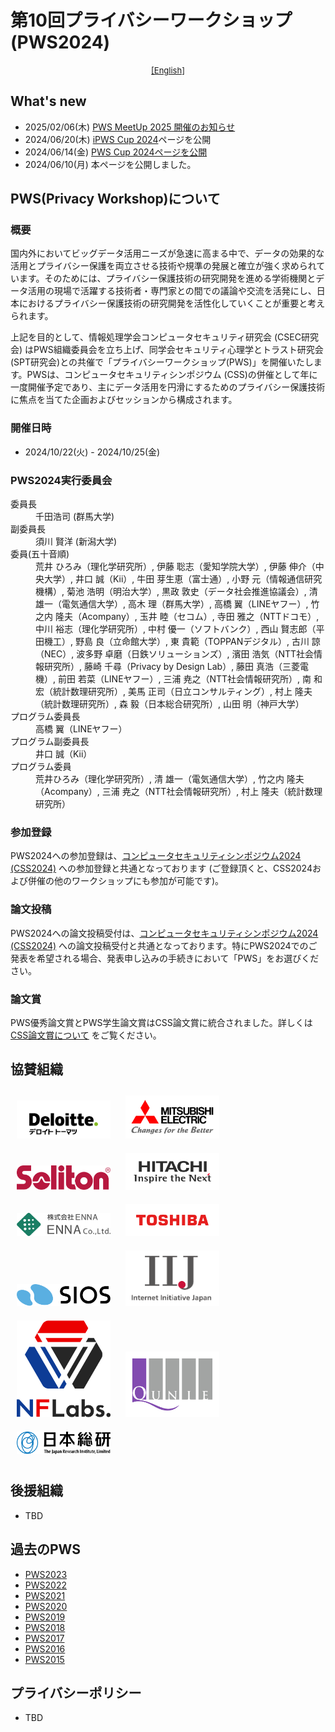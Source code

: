 # 第10回プライバシーワークショップ (PWS2024)
<div style="text-align: center;">
 <font size="2">
  <a href="./index_e.html">[English]</a>
 </font>
</div>

## What's new
- 2025/02/06(木) [PWS MeetUp 2025 開催のお知らせ](./MeeUp2025.html.html)
- 2024/06/20(木) [iPWS Cup 2024](https://www.iwsec.org/pws/ipws2024/index.html)ページを公開
- 2024/06/14(金) [PWS Cup 2024ページを公開](./cup24.html)
- 2024/06/10(月) 本ページを公開しました。

## PWS(Privacy Workshop)について
### 概要
国内外においてビッグデータ活用ニーズが急速に高まる中で、データの効果的な活用とプライバシー保護を両立させる技術や規準の発展と確立が強く求められています。そのためには、プライバシー保護技術の研究開発を進める学術機関とデータ活用の現場で活躍する技術者・専門家との間での議論や交流を活発にし、日本におけるプライバシー保護技術の研究開発を活性化していくことが重要と考えられます。

上記を目的として、情報処理学会コンピュータセキュリティ研究会 (CSEC研究会) はPWS組織委員会を立ち上げ、同学会セキュリティ心理学とトラスト研究会 (SPT研究会)との共催で「プライバシーワークショップ(PWS)」を開催いたします。PWSは、コンピュータセキュリティシンポジウム (CSS)の併催として年に一度開催予定であり、主にデータ活用を円滑にするためのプライバシー保護技術に焦点を当てた企画およびセッションから構成されます。

### 開催日時
- 2024/10/22(火) - 2024/10/25(金)

### PWS2024実行委員会
<dl>
 <dt>委員長</dt>
  <dd>千田浩司 (群馬大学)</dd>
 <dt>副委員長</dt>
  <dd> 須川 賢洋 (新潟大学)</dd>
 <dt>委員(五十音順)</dt>
  <dd style="display: flex; flex-direction: column;">
   荒井 ひろみ（理化学研究所）, 伊藤 聡志（愛知学院大学）, 伊藤 伸介（中央大学）, 井口 誠（Kii）, 牛田 芽生恵（富士通）, 小野 元（情報通信研究機構）, 菊池 浩明（明治大学）, 黒政 敦史（データ社会推進協議会）, 清 雄一（電気通信大学）, 高木 理（群馬大学）, 高橋 翼（LINEヤフー）, 竹之内 隆夫（Acompany）, 玉井 睦（セコム）, 寺田 雅之（NTTドコモ）, 中川 裕志（理化学研究所）, 中村 優一（ソフトバンク）, 西山 賢志郎（平田機工）, 野島 良（立命館大学）, 東 貴範（TOPPANデジタル）, 古川 諒（NEC）, 波多野 卓磨（日鉄ソリューションズ）, 濱田 浩気（NTT社会情報研究所）, 藤崎 千尋（Privacy by Design Lab）, 藤田 真浩（三菱電機）, 前田 若菜（LINEヤフー）, 三浦 尭之（NTT社会情報研究所）, 南 和宏（統計数理研究所）, 美馬 正司（日立コンサルティング）, 村上 隆夫（統計数理研究所）, 森 毅（日本総合研究所）, 山田 明（神戸大学）
  </dd>
  <dt>プログラム委員長</dt>
   <dd>高橋 翼（LINEヤフー）</dd>
  <dt>プログラム副委員長</dt>
   <dd>井口 誠（Kii）</dd>
  <dt>プログラム委員</dt>
   <dd>
    荒井ひろみ（理化学研究所）, 清 雄一（電気通信大学）, 竹之内 隆夫（Acompany）, 三浦 尭之（NTT社会情報研究所）, 村上 隆夫（統計数理研究所）
   </dd>
</dl>

### 参加登録
PWS2024への参加登録は、[コンピュータセキュリティシンポジウム2024 (CSS2024)](https://www.iwsec.org/css/2024/) への参加登録と共通となっております (ご登録頂くと、CSS2024および併催の他のワークショップにも参加が可能です)。

### 論文投稿
PWS2024への論文投稿受付は、[コンピュータセキュリティシンポジウム2024 (CSS2024)](https://www.iwsec.org/css/2024/) への論文投稿受付と共通となっております。特にPWS2024でのご発表を希望される場合、発表申し込みの手続きにおいて「PWS」をお選びください。

### 論文賞
PWS優秀論文賞とPWS学生論文賞はCSS論文賞に統合されました。詳しくは[CSS論文賞について](https://www.iwsec.org/css/2024/award.html#css) をご覧ください。

## 協賛組織
<a href="http://www.deloitte.com/jp/cyber"><img src="Images/sponsors/DEL_g_PRI_RGB.jpg" alt="Logo" style="width:150px; margin: 10px"></a>
<a href="https://www.mitsubishielectric.co.jp/"><img src="Images/sponsors/05-CorporateLogoCfB-color.png"  alt="Logo" style="width:150px; margin: 10px"></a>
<a href="https://www.soliton.co.jp/"><img src="Images/sponsors/Soliton_logo.png" alt="Logo" style="width:150px; margin: 10px"></a>
<a href="https://www.hitachi.co.jp/rd/"><img src="Images/sponsors/Hitachi_cs_01_01.png" alt="Logo" style="width:150px; margin: 10px"></a>
<a href="https://www.enna.co.jp/"><img src="Images/sponsors/ENNA_logo.png" alt="Logo" style="width:150px; margin: 10px"></a>
<a href="https://www.global.toshiba/jp/top.html"><img src="Images/sponsors/Toshiba_Logo_Red_RGB.png" 
 alt="Logo" style="width:150px; margin: 10px"></a>
<a href="https://www.sios.com/"><img src="Images/sponsors/logo-sios.svg" alt="Logo" style="width:150px; margin: 10px"></a>
<a href="https://www.iij.ad.jp/wizsafe/"><img src="Images/sponsors/iij_logo2.png" alt="Logo" style="width:150px; margin: 10px"></a>
<a href="https://nflabs.jp/"><img src="Images/sponsors/nflabs_logo.jpg" alt="Logo" style="width:150px; margin: 10px"></a>
<a href="https://www.qunie.com/"><img src="Images/sponsors/Mark_Lage-A.jpg" alt="Logo" style="width:150px; margin: 10px"></a>
<a href="https://www.jri.co.jp/"><img src="Images/sponsors/Logo_JRI_J.svg" alt="Logo" style="width:150px; margin: 10px"></a>

## 後援組織
- TBD

## 過去のPWS
- [PWS2023](https://www.iwsec.org/pws/2023/)
- [PWS2022](https://www.iwsec.org/pws/2022/)
- [PWS2021](https://www.iwsec.org/pws/2021/)
- [PWS2020](https://www.iwsec.org/pws/2020/)
- [PWS2019](https://www.iwsec.org/pws/2019/)
- [PWS2018](https://www.iwsec.org/pws/2018/)
- [PWS2017](https://www.iwsec.org/pws/2017/)
- [PWS2016](https://www.iwsec.org/pws/2016/)
- [PWS2015](https://www.iwsec.org/pws/2015/)

## プライバシーポリシー
- TBD
